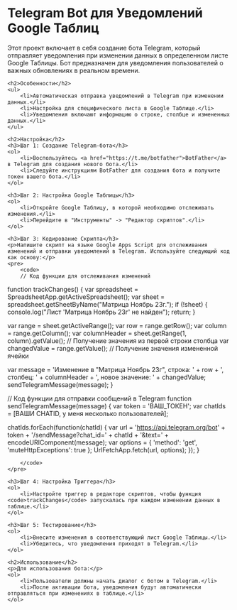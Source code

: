 <html>
<head>
    <title>Telegram Bot для Уведомлений Google Таблиц</title>
</head>
<body>
    <h1>Telegram Bot для Уведомлений Google Таблиц</h1>
    <p>Этот проект включает в себя создание бота Telegram, который отправляет уведомления при изменении данных в определенном листе Google Таблицы. Бот предназначен для уведомления пользователей о важных обновлениях в реальном времени.</p>

    <h2>Особенности</h2>
    <ul>
        <li>Автоматическая отправка уведомлений в Telegram при изменении данных.</li>
        <li>Настройка для специфического листа в Google Таблице.</li>
        <li>Уведомления включают информацию о строке, столбце и измененных данных.</li>
    </ul>

    <h2>Настройка</h2>
    <h3>Шаг 1: Создание Telegram-бота</h3>
    <ol>
        <li>Воспользуйтесь <a href="https://t.me/botfather">BotFather</a> в Telegram для создания нового бота.</li>
        <li>Следуйте инструкциям BotFather для создания бота и получите токен вашего бота.</li>
    </ol>

    <h3>Шаг 2: Настройка Google Таблицы</h3>
    <ol>
        <li>Откройте Google Таблицу, в которой необходимо отслеживать изменения.</li>
        <li>Перейдите в "Инструменты" -> "Редактор скриптов".</li>
    </ol>

    <h3>Шаг 3: Кодирование Скрипта</h3>
    <p>Напишите скрипт на языке Google Apps Script для отслеживания изменений и отправки уведомлений в Telegram. Используйте следующий код как основу:</p>
    <pre>
        <code>
        // Код функции для отслеживания изменений
function trackChanges() {
  var spreadsheet = SpreadsheetApp.getActiveSpreadsheet();
  var sheet = spreadsheet.getSheetByName("Матрица Ноябрь 23г.");
  if (!sheet) {
    console.log("Лист 'Матрица Ноябрь 23г' не найден");
    return;
  }

  var range = sheet.getActiveRange();
  var row = range.getRow();
  var column = range.getColumn();
  var columnHeader = sheet.getRange(1, column).getValue(); // Получение значения из первой строки столбца
  var changedValue = range.getValue(); // Получение значения измененной ячейки

  var message = 'Изменение в "Матрица Ноябрь 23г", строка: ' + row + ', столбец: ' + columnHeader + ', новое значение: ' + changedValue;
  sendTelegramMessage(message);
}


  // Код функции для отправки сообщений в Telegram
function sendTelegramMessage(message) {
  var token = 'ВАШ_ТОКЕН'; 
  var chatIds = [ВАШИ CHATID, у меня несколько пользователей];

  chatIds.forEach(function(chatId) {
    var url = 'https://api.telegram.org/bot' + token + '/sendMessage?chat_id=' + chatId + '&text=' + encodeURIComponent(message);
    var options = {
      'method': 'get',
      'muteHttpExceptions': true
    };
    UrlFetchApp.fetch(url, options);
  });
}


        </code>
    </pre>

    <h3>Шаг 4: Настройка Триггера</h3>
    <ol>
        <li>Настройте триггер в редакторе скриптов, чтобы функция <code>trackChanges</code> запускалась при каждом изменении данных в таблице.</li>
    </ol>

    <h3>Шаг 5: Тестирование</h3>
    <ol>
        <li>Внесите изменения в соответствующий лист Google Таблицы.</li>
        <li>Убедитесь, что уведомления приходят в Telegram.</li>
    </ol>

    <h2>Использование</h2>
    <p>Для использования бота:</p>
    <ol>
        <li>Пользователи должны начать диалог с ботом в Telegram.</li>
        <li>После активации бота, уведомления будут автоматически отправляться при изменениях в таблице.</li>
    </ol>
</body>
</html>
